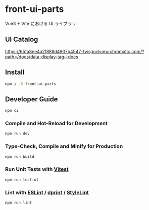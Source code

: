 # front-ui-parts

Vue3 + Vite における UI ライブラリ

## UI Catalog

https://65fa8ee4a2f886d4907b4547-fwsgnclymw.chromatic.com/?path=/docs/data-display-tag--docs

## Install

```bash
npm i -S front-ui-parts
```

## Developer Guide

```sh
npm ci
```

### Compile and Hot-Reload for Development

```sh
npm run dev
```

### Type-Check, Compile and Minify for Production

```sh
npm run build
```

### Run Unit Tests with [Vitest](https://vitest.dev/)

```sh
npm run test:ut
```

### Lint with [ESLint](https://eslint.org/) / [dprint](https://dprint.dev/) / [StyleLint](https://stylelint.io/)

```sh
npm run lint
```
